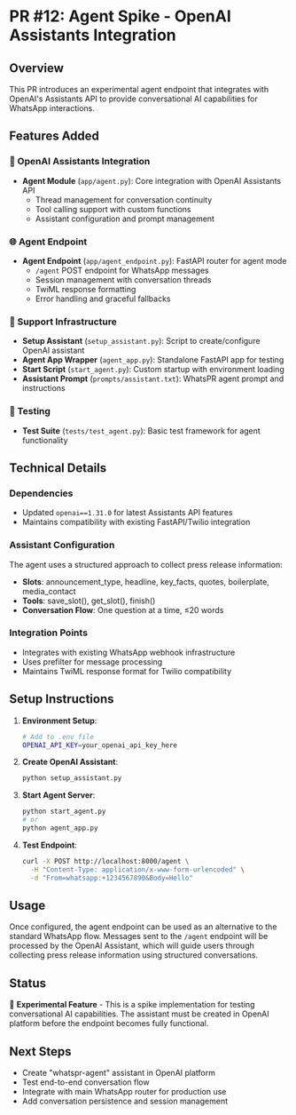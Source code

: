 # PR #12: Agent Spike - OpenAI Assistants Integration

## Overview
This PR introduces an experimental agent endpoint that integrates with OpenAI's Assistants API to provide conversational AI capabilities for WhatsApp interactions.

## Features Added

### 🤖 OpenAI Assistants Integration
- **Agent Module** (`app/agent.py`): Core integration with OpenAI Assistants API
  - Thread management for conversation continuity
  - Tool calling support with custom functions
  - Assistant configuration and prompt management

### 🌐 Agent Endpoint
- **Agent Endpoint** (`app/agent_endpoint.py`): FastAPI router for agent mode
  - `/agent` POST endpoint for WhatsApp messages
  - Session management with conversation threads
  - TwiML response formatting
  - Error handling and graceful fallbacks

### 🔧 Support Infrastructure
- **Setup Assistant** (`setup_assistant.py`): Script to create/configure OpenAI assistant
- **Agent App Wrapper** (`agent_app.py`): Standalone FastAPI app for testing
- **Start Script** (`start_agent.py`): Custom startup with environment loading
- **Assistant Prompt** (`prompts/assistant.txt`): WhatsPR agent prompt and instructions

### 🧪 Testing
- **Test Suite** (`tests/test_agent.py`): Basic test framework for agent functionality

## Technical Details

### Dependencies
- Updated `openai==1.31.0` for latest Assistants API features
- Maintains compatibility with existing FastAPI/Twilio integration

### Assistant Configuration
The agent uses a structured approach to collect press release information:
- **Slots**: announcement_type, headline, key_facts, quotes, boilerplate, media_contact
- **Tools**: save_slot(), get_slot(), finish()
- **Conversation Flow**: One question at a time, ≤20 words

### Integration Points
- Integrates with existing WhatsApp webhook infrastructure
- Uses prefilter for message processing
- Maintains TwiML response format for Twilio compatibility

## Setup Instructions

1. **Environment Setup**:
   ```bash
   # Add to .env file
   OPENAI_API_KEY=your_openai_api_key_here
   ```

2. **Create OpenAI Assistant**:
   ```bash
   python setup_assistant.py
   ```

3. **Start Agent Server**:
   ```bash
   python start_agent.py
   # or
   python agent_app.py
   ```

4. **Test Endpoint**:
   ```bash
   curl -X POST http://localhost:8000/agent \
     -H "Content-Type: application/x-www-form-urlencoded" \
     -d "From=whatsapp:+1234567890&Body=Hello"
   ```

## Usage

Once configured, the agent endpoint can be used as an alternative to the standard WhatsApp flow. Messages sent to the `/agent` endpoint will be processed by the OpenAI Assistant, which will guide users through collecting press release information using structured conversations.

## Status

🚧 **Experimental Feature** - This is a spike implementation for testing conversational AI capabilities. The assistant must be created in OpenAI platform before the endpoint becomes fully functional.

## Next Steps

- Create "whatspr-agent" assistant in OpenAI platform
- Test end-to-end conversation flow
- Integrate with main WhatsApp router for production use
- Add conversation persistence and session management
